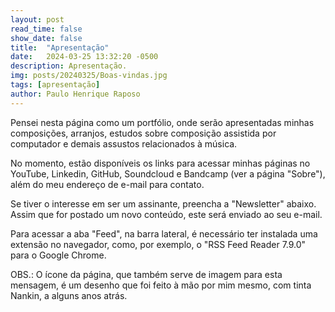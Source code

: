 ```yaml
---
layout: post
read_time: false
show_date: false
title:  "Apresentação"
date:   2024-03-25 13:32:20 -0500                   
description: Apresentação.             
img: posts/20240325/Boas-vindas.jpg           
tags: [apresentação]                       
author: Paulo Henrique Raposo             
---
```


Pensei nesta página como um portfólio, onde serão apresentadas minhas composições, arranjos, estudos sobre composição assistida por computador e demais assustos relacionados à música.                

No momento, estão disponíveis os links para acessar minhas páginas no YouTube, Linkedin, GitHub, Soundcloud e Bandcamp (ver a página "Sobre"), além do meu endereço de e-mail para contato.             

Se tiver o interesse em ser um assinante, preencha a "Newsletter" abaixo. Assim que for postado um novo conteúdo, este será enviado ao seu e-mail.               

Para acessar a aba "Feed", na barra lateral, é necessário ter instalada uma extensão no navegador, como, por exemplo, o "RSS Feed Reader 7.9.0" para o Google Chrome.                                                   

OBS.: O ícone da página, que também serve de imagem para esta mensagem, é um desenho que foi feito à mão por mim mesmo, com tinta Nankin, a alguns anos atrás.                           


